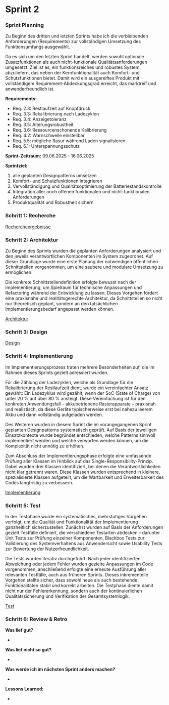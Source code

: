 # Sprint 2

### Sprint Planning

Zu Beginn des dritten und letzten Sprints habe ich die verbleibenden Anforderungen (Requirements) zur vollständigen
Umsetzung des Funktionsumfangs ausgewählt.

Da es sich um den letzten Sprint handelt, werden sowohl optionale Zusatzfunktionen als auch nicht-funktionale
Qualitätsanforderungen umgesetzt. Ziel ist es, ein funktionsreiches und robustes System abzuliefern, das neben der
Kernfunktionalität auch Komfort- und Schutzfunktionen bietet. Damit wird ein ausgereiftes Produkt mit vollständigem
Requirement-Abdeckungsgrad erreicht, das marktreif und anwenderfreundlich ist.

**Requirements:**

- Req. 2.3: Restlaufzeit auf Knopfdruck
- Req. 3.3: Rekalibrierung nach Ladezyklen
- Req. 3.4: Anzeigetoleranz
- Req. 3.5: Alterungsrobustheit
- Req. 3.6: Ressourcenschonende Kalibrierung
- Req. 4.2: Warnschwelle einstellbar
- Req. 5.5: mögliche Rasur während Laden signalisieren
- Req. 6.1: Unterspannungsschutz

**Sprint-Zeitraum:** 09.06.2025 - 16.06.2025

**Sprintziel:**

1. alle geplanten Designpatterns umsetzen
2. Komfort- und Schutzfunktionen integrieren
3. Vervollständigung und Qualitätsoptimierung der Batteriestandskontrolle
4. Integration aller noch offenen funktionalen und nicht-funktionalen Anforderungen
5. Produktqualität und Robustheit sichern

### Schritt 1: Recherche

[Rechercheergebnisse](../referenziert/Rechercheergebnisse.md#sprint-3)

### Schritt 2: Architektur

Zu Beginn des Sprints wurden die geplanten Anforderungen analysiert und den jeweils verantwortlichen Komponenten im
System zugeordnet. Auf dieser Grundlage wurde eine erste Planung der notwendigen öffentlichen Schnittstellen
vorgenommen, um eine saubere und modulare Umsetzung zu ermöglichen.

Die konkrete Schnittstellendefinition erfolgte bewusst nach der Implementierung, um Spielraum für technische Anpassungen
und Refactoring während der Entwicklung zu lassen. Dieses Vorgehen fördert eine praxisnahe und realitätsgerechte
Architektur, da Schnittstellen so nicht nur theoretisch geplant, sondern an den tatsächlichen Implementierungsbedarf
angepasst werden können.

[Architektur](Architektur3.md)

### Schritt 3: Design

[Design](Design3.md)

### Schritt 4: Implementierung

Im Implementierungsprozess traten mehrere Besonderheiten auf, die im Rahmen dieses Sprints gezielt adressiert wurden.

Für die Zählung der Ladezyklen, welche als Grundlage für die Rekalibrierung der Restlaufzeit dient, wurde ein
vereinfachter Ansatz gewählt: Ein Ladezyklus wird gezählt, wenn der SoC (State of Charge) von unter 20 % auf über 80 %
ansteigt. Diese Vereinfachung ist für den konkreten Anwendungsfall – akkubetriebene Rasierapparate – praxisnah und
realistisch, da diese Geräte typischerweise erst bei nahezu leerem Akku und dann vollständig aufgeladen werden.

Des Weiteren wurden in diesem Sprint die im vorangegangenen Sprint geplanten Designpatterns systematisch geprüft. Auf
Basis der jeweiligen Einsatzkontexte wurde begründet entschieden, welche Patterns sinnvoll implementiert werden und
welche verworfen werden können, um die Komplexität nicht unnötig zu erhöhen.

Zum Abschluss der Implementierungsphase erfolgte eine umfassende Prüfung aller Klassen im Hinblick auf das
Single-Responsibility-Prinzip. Dabei wurden drei Klassen identifiziert, bei denen die Verantwortlichkeiten nicht klar
getrennt waren. Diese Klassen wurden entsprechend in kleinere, spezialisierte Klassen aufgeteilt, um die Wartbarkeit und
Erweiterbarkeit des Codes langfristig zu verbessern.

[Implementierung](Implementierung3.md)

### Schritt 5: Test

In der Testphase wurde ein systematisches, mehrstufiges Vorgehen verfolgt, um die Qualität und Funktionalität der
Implementierung ganzheitlich sicherzustellen. Zunächst wurden auf Basis der Anforderungen gezielt Testfälle definiert,
die verschiedene Testarten abdecken – darunter Unit Tests zur Prüfung einzelner Komponenten, Blackbox Tests zur
Validierung des Systemverhaltens aus Anwendersicht sowie Usability Tests zur Bewertung der Nutzerfreundlichkeit.

Die Tests wurden iterativ durchgeführt: Nach jeder identifizierten Abweichung oder jedem Fehler wurden gezielte
Anpassungen im Code vorgenommen, anschließend erfolgte eine erneute Ausführung aller relevanten Testfälle, auch aus
früheren Sprints. Dieses inkrementelle Vorgehen stellte sicher, dass sowohl neue als auch bestehende Funktionalitäten
stabil und korrekt arbeiten. Die Testphase diente damit nicht nur der Fehlererkennung, sondern auch der kontinuierlichen
Qualitätssicherung und Verifikation der Gesamtsystemlogik.

[Test](Test3.md)

### Schritt 6: Review & Retro

**Was lief gut?**

-

**Was lief nicht so gut?**

-

**Was werde ich im nächsten Sprint anders machen?**

-

**Lessons Learned:**

- 
